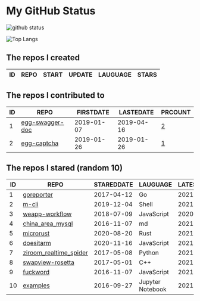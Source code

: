 # My GitHub Status

<img src="https://github-readme-stats-1.yihong0618.vercel.app/api?username=jc-lathander&show_icons=true&&&hide_title=true&count_private=true" alt="github status" />

![Top Langs](https://github-readme-stats-1.yihong0618.vercel.app/api/top-langs/?username=jc-lathander&layout=compact)

<!--START_SECTION:my_github-->
## The repos I created
| ID | REPO | START | UPDATE | LAUGUAGE | STARS |
|----|------|-------|--------|----------|-------|

## The repos I contributed to
| ID |                                REPO                                | FIRSTDATE  | LASTEDATE  |                                          PRCOUNT                                           |
|----|--------------------------------------------------------------------|------------|------------|--------------------------------------------------------------------------------------------|
|  1 | [egg-swagger-doc](https://github.com/Yanshijie-EL/egg-swagger-doc) | 2019-01-07 | 2019-04-16 | [2](https://github.com/Yanshijie-EL/egg-swagger-doc/pulls?q=is%3Apr+author%3Ajc-lathander) |
|  2 | [egg-captcha](https://github.com/Raoul1996/egg-captcha)            | 2019-01-26 | 2019-01-26 | [1](https://github.com/Raoul1996/egg-captcha/pulls?q=is%3Apr+author%3Ajc-lathander)        |

## The repos I stared (random 10)
| ID |                                    REPO                                    | STAREDDATE |     LAUGUAGE     | LATESTUPDATE |
|----|----------------------------------------------------------------------------|------------|------------------|--------------|
|  1 | [goreporter](https://github.com/qax-os/goreporter)                         | 2017-04-12 | Go               | 2021-09-20   |
|  2 | [m-cli](https://github.com/rgcr/m-cli)                                     | 2019-12-04 | Shell            | 2021-09-21   |
|  3 | [weapp-workflow](https://github.com/lbb00/weapp-workflow)                  | 2018-07-09 | JavaScript       | 2020-03-26   |
|  4 | [china_area_mysql](https://github.com/kakuilan/china_area_mysql)           | 2016-11-07 | md               | 2021-09-21   |
|  5 | [microrust](https://github.com/droogmic/microrust)                         | 2020-08-20 | Rust             | 2021-08-24   |
|  6 | [doesitarm](https://github.com/ThatGuySam/doesitarm)                       | 2020-11-16 | JavaScript       | 2021-09-20   |
|  7 | [ziroom_realtime_spider](https://github.com/facert/ziroom_realtime_spider) | 2017-05-08 | Python           | 2021-07-27   |
|  8 | [swapview-rosetta](https://github.com/lilydjwg/swapview-rosetta)           | 2017-05-01 | C++              | 2021-08-24   |
|  9 | [fuckword](https://github.com/NextZeus/fuckword)                           | 2016-11-07 | JavaScript       | 2021-07-01   |
| 10 | [examples](https://github.com/elastic/examples)                            | 2016-09-27 | Jupyter Notebook | 2021-09-18   |

<!--END_SECTION:my_github-->
